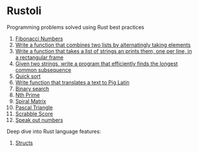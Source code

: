 # Rustoli

Programming problems solved using Rust best practices

1. [Fibonacci Numbers](https://github.com/jpuri/Rustoli/blob/main/Excercises/fibonacci.md)
2. [Write a function that combines two lists by alternatingly taking elements](https://github.com/jpuri/Rustoli/blob/main/Excercises/combine_lists.md)
3. [Write a function that takes a list of strings an prints them, one per line, in a rectangular frame](https://github.com/jpuri/Rustoli/blob/main/Excercises/strings_frame.md)
4. [Given two strings, write a program that efficiently finds the longest common subsequence](https://github.com/jpuri/Rustoli/blob/main/Excercises/lcs.md)
5. [Quick sort](https://github.com/jpuri/Rustoli/blob/main/Excercises/quick_sort.md)
6. [Write function that translates a text to Pig Latin](https://github.com/jpuri/Rustoli/blob/main/Excercises/pig_latin.md)
7. [Binary search](https://github.com/jpuri/Rustoli/blob/main/Excercises/binary_search.md)
8. [Nth Prime](https://github.com/jpuri/Rustoli/blob/main/Excercises/nth_prime.md)
9. [Spiral Matrix](https://github.com/jpuri/Rustoli/blob/main/Excercises/spiral_matrix.md)
10. [Pascal Triangle](https://github.com/jpuri/Rustoli/blob/main/Excercises/pascal_triangle.md)
11. [Scrabble Score](https://github.com/jpuri/Rustoli/blob/main/Excercises/scrabble_score.md)
12. [Speak out numbers](https://github.com/jpuri/Rustoli/blob/main/Excercises/speak.md)

Deep dive into Rust language features:

1. [Structs](https://github.com/jpuri/Rustoli/blob/main/Articles/structs.md)
